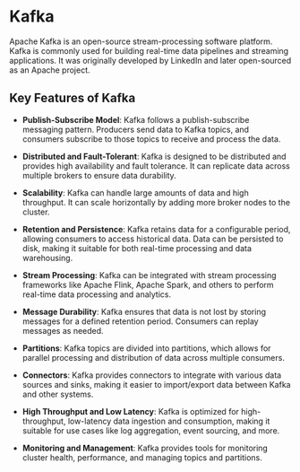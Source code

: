 # Kafka

Apache Kafka  is an open-source stream-processing software platform. Kafka is commonly used for building real-time data pipelines and streaming applications. It was originally developed by LinkedIn and later open-sourced as an Apache project.

## Key Features of Kafka

- **Publish-Subscribe Model**: Kafka follows a publish-subscribe messaging pattern. Producers send data to Kafka topics, and consumers subscribe to those topics to receive and process the data.

- **Distributed and Fault-Tolerant**: Kafka is designed to be distributed and provides high availability and fault tolerance. It can replicate data across multiple brokers to ensure data durability.

- **Scalability**: Kafka can handle large amounts of data and high throughput. It can scale horizontally by adding more broker nodes to the cluster.

- **Retention and Persistence**: Kafka retains data for a configurable period, allowing consumers to access historical data. Data can be persisted to disk, making it suitable for both real-time processing and data warehousing.

- **Stream Processing**: Kafka can be integrated with stream processing frameworks like Apache Flink, Apache Spark, and others to perform real-time data processing and analytics.

- **Message Durability**: Kafka ensures that data is not lost by storing messages for a defined retention period. Consumers can replay messages as needed.

- **Partitions**: Kafka topics are divided into partitions, which allows for parallel processing and distribution of data across multiple consumers.

- **Connectors**: Kafka provides connectors to integrate with various data sources and sinks, making it easier to import/export data between Kafka and other systems.

- **High Throughput and Low Latency**: Kafka is optimized for high-throughput, low-latency data ingestion and consumption, making it suitable for use cases like log aggregation, event sourcing, and more.

- **Monitoring and Management**: Kafka provides tools for monitoring cluster health, performance, and managing topics and partitions.